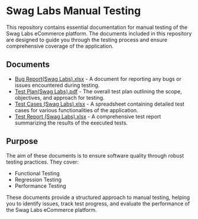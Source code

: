 <h1>Swag Labs Manual Testing</h1>

<p>This repository contains essential documentation for manual testing of the Swag Labs eCommerce platform. The documents included in this repository are designed to guide you through the testing process and ensure comprehensive coverage of the application.</p>

<h2>Documents</h2>
<ul>
    <li><a href="Bug Report(Swag Labs).xlsx">Bug Report(Swag Labs).xlsx</a> - A document for reporting any bugs or issues encountered during testing.</li>
    <li><a href="Test Plan(Swag Labs).pdf">Test Plan(Swag Labs).pdf</a> - The overall test plan outlining the scope, objectives, and approach for testing.</li>
    <li><a href="Test Cases (Swag Labs).xlsx">Test Cases (Swag Labs).xlsx</a> - A spreadsheet containing detailed test cases for various functionalities of the application.</li>
    <li><a href="Test Report (Swag Labs).xlsx">Test Report (Swag Labs).xlsx</a> - A comprehensive test report summarizing the results of the executed tests.</li>
</ul>

<h2>Purpose</h2>
<p>The aim of these documents is to ensure software quality through robust testing practices. They cover:</p>
<ul>
    <li>Functional Testing</li>
    <li>Regression Testing</li>
    <li>Performance Testing</li>
</ul>

<p>These documents provide a structured approach to manual testing, helping you to identify issues, track test progress, and evaluate the performance of the Swag Labs eCommerce platform.</p>

</body>
</html>
